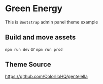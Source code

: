 # Green Energy

This is `Bootstrap` admin panel theme example

## Build and move assets

`npm run dev` or `npm run prod`


## Theme Source

https://github.com/ColorlibHQ/gentelella

